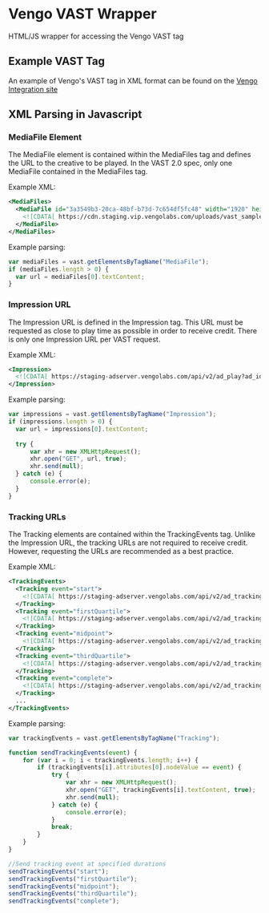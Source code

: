 # Vengo VAST Wrapper
HTML/JS wrapper for accessing the Vengo VAST tag

## Example VAST Tag
An example of Vengo's VAST tag in XML format can be found on the [Vengo Integration site](https://integration.vengo.tv)

## XML Parsing in Javascript

### MediaFile Element
The MediaFile element is contained within the MediaFiles tag and defines the URL to the creative to be played. In the VAST 2.0 spec, only one MediaFile contained in the MediaFiles tag.

Example XML:
```xml
<MediaFiles>
  <MediaFile id="3a3549b3-20ca-48bf-b73d-7c654df5fc48" width="1920" height="1080" type="video/mp4" delivery="progressive">
    <![CDATA[ https://cdn.staging.vip.vengolabs.com/uploads/vast_sample_creatives/supermarket-2-1920x1080-v2.mp4 ]]>
  </MediaFile>
</MediaFiles>
```

Example parsing:
```js
var mediaFiles = vast.getElementsByTagName("MediaFile");
if (mediaFiles.length > 0) {
  var url = mediaFiles[0].textContent;
}
```

### Impression URL
The Impression URL is defined in the Impression tag. This URL must be requested as close to play time as possible in order to receive credit. There is only one Impression URL per VAST request.

Example XML:
```xml
<Impression>
  <![CDATA[ https://staging-adserver.vengolabs.com/api/v2/ad_play?ad_id=d067ea65-607a-4aee-b1eb-16ab70bcfa67-1644355766&ad_unit_id=sc-000002&organization_id=signage_co ]]>
</Impression>
```

Example parsing:
```js
var impressions = vast.getElementsByTagName("Impression");
if (impressions.length > 0) {
  var url = impressions[0].textContent;
  
  try {
      var xhr = new XMLHttpRequest();
      xhr.open("GET", url, true);
      xhr.send(null);
  } catch (e) {
      console.error(e);
  }
}
```

### Tracking URLs
The Tracking elements are contained within the TrackingEvents tag. Unlike the Impression URL, the tracking URLs are not required to receive credit. However, requesting the URLs are recommended as a best practice.

Example XML:
```xml
<TrackingEvents>
  <Tracking event="start">
    <![CDATA[ https://staging-adserver.vengolabs.com/api/v2/ad_tracking?ad_id=d067ea65-607a-4aee-b1eb-16ab70bcfa67-1644355766&ad_unit_id=sc-000002&creative_id=8f8e6cc5-2b28-4df6-92bf-d82607875bf3&event=start&organization_id=signage_co ]]>
  </Tracking>
  <Tracking event="firstQuartile">
    <![CDATA[ https://staging-adserver.vengolabs.com/api/v2/ad_tracking?ad_id=d067ea65-607a-4aee-b1eb-16ab70bcfa67-1644355766&ad_unit_id=sc-000002&creative_id=8f8e6cc5-2b28-4df6-92bf-d82607875bf3&event=firstQuartile&organization_id=signage_co ]]>
  </Tracking>
  <Tracking event="midpoint">
    <![CDATA[ https://staging-adserver.vengolabs.com/api/v2/ad_tracking?ad_id=d067ea65-607a-4aee-b1eb-16ab70bcfa67-1644355766&ad_unit_id=sc-000002&creative_id=8f8e6cc5-2b28-4df6-92bf-d82607875bf3&event=midpoint&organization_id=signage_co ]]>
  </Tracking>
  <Tracking event="thirdQuartile">
    <![CDATA[ https://staging-adserver.vengolabs.com/api/v2/ad_tracking?ad_id=d067ea65-607a-4aee-b1eb-16ab70bcfa67-1644355766&ad_unit_id=sc-000002&creative_id=8f8e6cc5-2b28-4df6-92bf-d82607875bf3&event=thirdQuartile&organization_id=signage_co ]]>
  </Tracking>
  <Tracking event="complete">
    <![CDATA[ https://staging-adserver.vengolabs.com/api/v2/ad_tracking?ad_id=d067ea65-607a-4aee-b1eb-16ab70bcfa67-1644355766&ad_unit_id=sc-000002&creative_id=8f8e6cc5-2b28-4df6-92bf-d82607875bf3&event=complete&organization_id=signage_co ]]>
  </Tracking>
  ...
</TrackingEvents>
```

Example parsing:
```js
var trackingEvents = vast.getElementsByTagName("Tracking");

function sendTrackingEvents(event) {
    for (var i = 0; i < trackingEvents.length; i++) {
        if (trackingEvents[i].attributes[0].nodeValue == event) {
            try {
                var xhr = new XMLHttpRequest();
                xhr.open("GET", trackingEvents[i].textContent, true);
                xhr.send(null);
            } catch (e) {
                console.error(e);
            }
            break;
        }
    }
}

//Send tracking event at specified durations
sendTrackingEvents("start");
sendTrackingEvents("firstQuartile");
sendTrackingEvents("midpoint");
sendTrackingEvents("thirdQuartile");
sendTrackingEvents("complete");
```
